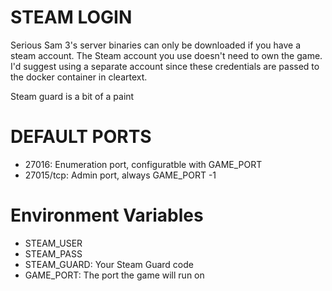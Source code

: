 # STEAM LOGIN
Serious Sam 3's server binaries can only be downloaded if you have a steam account. The Steam account you use doesn't need to own the game. I'd suggest using a separate account since these credentials are passed to the docker container in cleartext.

Steam guard is a bit of a paint 

# DEFAULT PORTS
- 27016: Enumeration port, configuratble with GAME_PORT
- 27015/tcp: Admin port, always GAME_PORT -1

# Environment Variables
- STEAM_USER
- STEAM_PASS
- STEAM_GUARD: Your Steam Guard code
- GAME_PORT: The port the game will run on
